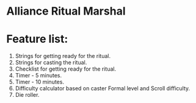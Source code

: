 # Alliance Ritual Marshal

# Feature list:

1. Strings for getting ready for the ritual.
2. Strings for casting the ritual.
3. Checklist for getting ready for the ritual.
4. Timer - 5 minutes.
5. Timer - 10 minutes.
6. Difficulty calculator based on caster Formal level and Scroll difficulty.
7. Die roller.
